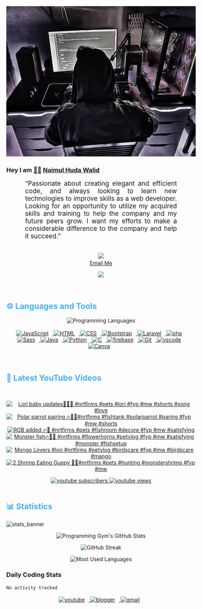 <!-- ![github_cover_banner](https://www.digitalsolutionservices.com/img/services/web%20development.gif)-->

<div align="center" style="display:block;">
    <img height="400px" width="100%" alt="github cover banner" src="https://raw.githubusercontent.com/NaimulHudaWalid/NaimulHudaWalid/main/272276268_3114779035434264_920860974401480824_n.jpg"/> 
</div>

### Hey I am [👨🏻‍][facebook] [Naimul Huda Walid][youtube]



<p align:"center" style="text-align: justify; margin: 0 50px; font-size: 17px;" >
   “Passionate about creating elegant and efficient code, and always looking to learn new technologies to improve skills as a web developer. Looking for an opportunity to utilize my acquired skills and training to help the company and my future peers grow. I want my efforts to make a considerable difference to the company and help it succeed.”
<br>
<br>
<div align="center">

![](https://visitor-badge.glitch.me/badge?page_id=NaimulHudaWalid)
    <br />
[Email Me](mailto:dev.naimulhuda@gmail.com)
</div>
</p>
<!-- Typing SVG by DenverCoder1 - https://github.com/DenverCoder1/readme-typing-svg -->
<p align="center">
<!--   <a href="https://github.com/DenverCoder1/readme-typing-svg"> -->
    <img src="https://readme-typing-svg.herokuapp.com?color=E22FE4&width=380&height=45&lines=Open-Source+Enthusiast;Learning+In+Public;Empowering+Others;Nice+To+Meet+You+...&center=true"></a>

</p>
<br>
<!-- Languages and Tools -->

<h2 style="color: #44AEFB">⚙️ Languages and Tools</h2>
<div align="center" style="display:block;">
    <img width="100px" alt="Programming Languages" src="https://user-images.githubusercontent.com/78341798/194531121-47b0119a-ce00-439d-b586-125f86acb098.png"/> 
</div>
<br>   
<!-- Icons Resources -->
<!-- https://devicon.dev/ -->
<!-- https://cdn.jsdelivr.net/npm/simple-icons@v3/icons/ -->
<div align="center">
  <a href="https://developer.mozilla.org/en-US/docs/Web/JavaScript" target="_blank" rel="noreferrer">
      <img  alt="JavaScript" height="50px" style="padding-right:10px;" src="https://cdn.jsdelivr.net/gh/devicons/devicon/icons/javascript/javascript-plain.svg"/>
  </a>
  
 
  <a href="https://developer.mozilla.org/en-US/docs/Web/HTML" target="_blank" rel="noreferrer">
      <img  alt="HTML" height="50px" style="padding-right:10px;" src="https://cdn.jsdelivr.net/gh/devicons/devicon/icons/html5/html5-original.svg"/>
  </a>
  <a href="https://developer.mozilla.org/en-US/docs/Web/CSS" target="_blank" rel="noreferrer">
      <img  alt="CSS" height="50px" style="padding-right:10px;" src="https://cdn.jsdelivr.net/gh/devicons/devicon/icons/css3/css3-original.svg"/>
  </a>
  <a href="https://getbootstrap.com/" target="_blank" rel="noreferrer">
      <img  alt="Bootstrap" height="50px" style="padding-right:10px;" src="https://cdn.jsdelivr.net/gh/devicons/devicon/icons/bootstrap/bootstrap-original.svg"/>
  </a> 
  <a href="https://laravel.com/" target="_blank" rel="noreferrer">
      <img  alt="Laravel" height="50px" style="padding-right:10px;" src="https://cdn.jsdelivr.net/gh/devicons/devicon/icons/laravel/laravel-plain.svg"/>
  </a>
  <a href="https://www.php.net/" target="_blank" rel="noreferrer">
      <img  alt="php" height="50px" style="padding-right:10px;" src="https://cdn.jsdelivr.net/gh/devicons/devicon/icons/php/php-original.svg"/>
  </a>
  <a href="https://sass-lang.com/" target="_blank" rel="noreferrer">
      <img  alt="Sass" height="50px" style="padding-right:10px;" src="https://cdn.jsdelivr.net/gh/devicons/devicon/icons/sass/sass-original.svg"/>
  </a>
  <a href="https://www.java.com/en/" target="_blank" rel="noreferrer">
      <img  alt="Java" height="50px" style="padding-right:10px;" src="https://cdn.jsdelivr.net/gh/devicons/devicon/icons/java/java-original.svg"/>
  </a>    
  <a href="https://www.python.org/" target="_blank" rel="noreferrer">
      <img  alt="Python" height="50px" style="padding-right:10px;" src="https://cdn.jsdelivr.net/gh/devicons/devicon/icons/python/python-original.svg"/>
  </a>
  <a href="https://www.cprogramming.com/" target="_blank" rel="noreferrer">
      <img  alt="C" height="50px" style="padding-right:10px;" src="https://cdn.jsdelivr.net/gh/devicons/devicon/icons/c/c-original.svg"/>
  </a>
  
  <a href="https://firebase.google.com/" target="_blank" rel="noreferrer">
      <img  alt="firebase" height="50px" style="padding-right:10px;" src="https://cdn.jsdelivr.net/gh/devicons/devicon/icons/firebase/firebase-plain.svg"/>
  </a>
 
  <a href="https://git-scm.com/" target="_blank" rel="noreferrer">
      <img  alt="Git" height="50px" style="padding-right:10px;" src="https://cdn.jsdelivr.net/gh/devicons/devicon/icons/git/git-original.svg"/>
  </a>
  
  <a href="https://code.visualstudio.com/" target="_blank" rel="noreferrer">
      <img  alt="vscode" height="50px" style="padding-right:10px;"src="https://cdn.jsdelivr.net/gh/devicons/devicon/icons/vscode/vscode-original.svg"/>
  </a>
  <a href="https://www.canva.com/" target="_blank" rel="noreferrer">
      <img  alt="Canva" height="50px" style="padding-right:10px;" src="https://cdn.jsdelivr.net/gh/devicons/devicon/icons/canva/canva-original.svg"/> 
  </a>
</div>
<br>
<br>

<!-- Latest YouTube Videos -->

<h2 style="color: #44AEFB">🎦 Latest YouTube Videos</h2>
<br />

<!-- Resource/Reference: https://github.com/DenverCoder1/github-readme-youtube-cards -->
<div class="youtube videos cards" align="center">

<!-- BEGIN YOUTUBE-CARDS -->
[![Lori baby updates💯🔥🖤 #nrtfirms #pets #lori #fyp #mw #shorts #song #love](https://ytcards.demolab.com/?id=8M3K2uU7vLw&title=Lori+baby+updates%F0%9F%92%AF%F0%9F%94%A5%F0%9F%96%A4+%23nrtfirms+%23pets+%23lori+%23fyp+%23mw+%23shorts+%23song+%23love&lang=en&timestamp=1720714304&background_color=%230d1117&title_color=%23ffffff&stats_color=%23dedede&max_title_lines=1&width=250&border_radius=5 "Lori baby updates💯🔥🖤 #nrtfirms #pets #lori #fyp #mw #shorts #song #love")](https://www.youtube.com/watch?v=8M3K2uU7vLw)
[![Polar parrot pairing 🔥🖤💯#nrtfirms #fishtank #polarparrot #paring #fyp #mw #shorts](https://ytcards.demolab.com/?id=WfJJeR46VAg&title=Polar+parrot+pairing+%F0%9F%94%A5%F0%9F%96%A4%F0%9F%92%AF%23nrtfirms+%23fishtank+%23polarparrot+%23paring+%23fyp+%23mw+%23shorts&lang=en&timestamp=1720699423&background_color=%230d1117&title_color=%23ffffff&stats_color=%23dedede&max_title_lines=1&width=250&border_radius=5 "Polar parrot pairing 🔥🖤💯#nrtfirms #fishtank #polarparrot #paring #fyp #mw #shorts")](https://www.youtube.com/watch?v=WfJJeR46VAg)
[![RGB added 🔥💯 #nrtfirms #pets #fishroom #decore #fyp #mw #satisfying](https://ytcards.demolab.com/?id=oMZsHs_W5FI&title=RGB+added+%F0%9F%94%A5%F0%9F%92%AF+%23nrtfirms+%23pets+%23fishroom+%23decore+%23fyp+%23mw+%23satisfying&lang=en&timestamp=1720624030&background_color=%230d1117&title_color=%23ffffff&stats_color=%23dedede&max_title_lines=1&width=250&border_radius=5 "RGB added 🔥💯 #nrtfirms #pets #fishroom #decore #fyp #mw #satisfying")](https://www.youtube.com/watch?v=oMZsHs_W5FI)
[![Monster fish🔥💯🖤 #nrtfirms #flowerhorns #petvlog #fyp #mw #satisfying #monster #fishsetup](https://ytcards.demolab.com/?id=Jn-aABwu_CE&title=Monster+fish%F0%9F%94%A5%F0%9F%92%AF%F0%9F%96%A4+%23nrtfirms+%23flowerhorns+%23petvlog+%23fyp+%23mw+%23satisfying+%23monster+%23fishsetup&lang=en&timestamp=1720593350&background_color=%230d1117&title_color=%23ffffff&stats_color=%23dedede&max_title_lines=1&width=250&border_radius=5 "Monster fish🔥💯🖤 #nrtfirms #flowerhorns #petvlog #fyp #mw #satisfying #monster #fishsetup")](https://www.youtube.com/watch?v=Jn-aABwu_CE)
[![Mongo Lovers #lori #nrtfirms #petvlog #birdscare #fyp #mw #birdscare #mango](https://ytcards.demolab.com/?id=Ju5M2B5Hti4&title=Mongo+Lovers+%23lori+%23nrtfirms+%23petvlog+%23birdscare+%23fyp+%23mw+%23birdscare+%23mango&lang=en&timestamp=1720513760&background_color=%230d1117&title_color=%23ffffff&stats_color=%23dedede&max_title_lines=1&width=250&border_radius=5 "Mongo Lovers #lori #nrtfirms #petvlog #birdscare #fyp #mw #birdscare #mango")](https://www.youtube.com/watch?v=Ju5M2B5Hti4)
[![2 Shrimp Eating Guppy 🥺🔥#nrtfirms #pets #hunting #monstershrimp #fyp #mw](https://ytcards.demolab.com/?id=KThQpOTiqm4&title=2+Shrimp+Eating+Guppy+%F0%9F%A5%BA%F0%9F%94%A5%23nrtfirms+%23pets+%23hunting+%23monstershrimp+%23fyp+%23mw&lang=en&timestamp=1720466263&background_color=%230d1117&title_color=%23ffffff&stats_color=%23dedede&max_title_lines=1&width=250&border_radius=5 "2 Shrimp Eating Guppy 🥺🔥#nrtfirms #pets #hunting #monstershrimp #fyp #mw")](https://www.youtube.com/watch?v=KThQpOTiqm4)
<!-- END YOUTUBE-CARDS -->
</div>

<!-- Begin Youtube Buttons -->
<!-- Resource/Reference:  https://github.com/DenverCoder1/custom-icon-badges -->
<div class="youtube buttons" align="center">
    <a href="https://www.youtube.com/channel/UCa3YaFwzSII0kKg3Nads2dQ"  target="_blank">
        <img alt="youtube subscribers" src="https://img.shields.io/youtube/channel/subscribers/UCa3YaFwzSII0kKg3Nads2dQ?logo=youtube&logoColor=red&style=for-the-badge"/>
    </a> 
    <a href="https://www.youtube.com/channel/UCa3YaFwzSII0kKg3Nads2dQ"  target="_blank">
        <img alt="youtube views" src="https://custom-icon-badges.demolab.com/youtube/channel/views/UCa3YaFwzSII0kKg3Nads2dQ?color=%23E05D44&logo=eye&logoColor=white&style=for-the-badge&labelColor=#555555"/>
    </a> 
</div>
<br>
<!-- End Youtube Buttons -->

<!-- Statistics -->

<h2 style="color: #44AEFB">📊 Statistics</h2>

![stats_banner](https://user-images.githubusercontent.com/78341798/194534778-d662496c-ae00-4e8d-ae9b-b90912054e7f.gif)

<!-- Begin Stats Cards -->
<!-- Resources:  -->
<!-- Github & Languages Stats: https://github.com/naimul15-12090/github-readme-stats --> 
<!-- Streak Stats: https://github.com/denvercoder1/github-readme-streak-stats -->
<!-- Change the value after ?username= to your GitHub username. -->
<div class="stats" align="center">

![Programming Gym's GitHub Stats](https://github-readme-stats.vercel.app/api?username=NaimulHudaWalid&hide=stars&count_private=true&show_icons=true&theme=algolia&border_radius=20)

![GitHub Streak](https://streak-stats.demolab.com?user=NaimulHudaWalid&count_private=true&theme=algolia&border_radius=22)

![Most Used Languages](https://github-readme-stats.vercel.app/api/top-langs/?username=NaimulHudaWalid&langs_count=8&layout=compact&show_icons=true&theme=algolia&border_radius=20)
    
<!-- ![Top Langs](https://github-readme-stats.vercel.app/api/top-langs/?username=naimul15-12090&langs_count=8) -->
<!-- [![Top Langs](https://github-readme-stats.vercel.app/api/top-langs/?username=naimul15-12090&layout=compact)](https://github.com/anuraghazra/github-readme-stats)
 -->
    
</div>
<!--  End Stats Cards -->



### Daily Coding Stats
<!--START_SECTION:waka-->

```txt
No activity tracked
```

<!--END_SECTION:waka-->
<!-- Begin Footer -->
<!-- Icons Resources -->
<!-- https://devicon.dev/ -->
<div class="footer" align="center" style="margin:15px;">
    <a href="https://www.youtube.com/channel/UCa3YaFwzSII0kKg3Nads2dQ" target="_blank">
        <img  style="margin:0 10px 10px 0;" src="https://user-images.githubusercontent.com/78341798/194531650-698ef1b1-9cbd-4b4f-96ef-5a2ec4b5d7e6.svg" alt="youtube" width="40px"/>
    </a>
    <a href="https://www.linkedin.com/in/naimulhudawalid/" target="_blank">
        <img style="margin:0 10px 10px 0;" src="https://user-images.githubusercontent.com/78341798/194531458-b5dfeb1b-bad5-4dfa-909a-2e402262db9a.svg" alt="blogger" width="40px"/>
    </a>
    <a href="mailto:dev.naimulhuda@gmail.com" target="_blank">
        <img style="margin:0 10px 10px 0;" src="https://user-images.githubusercontent.com/78341798/194531383-ddb2b774-5bb9-491c-b601-4a4a7d9792fb.svg" alt="gmail" width="40px"/>
    </a>
</div>
<!-- End Footer -->

[youtube]: https://www.youtube.com/channel/UCa3YaFwzSII0kKg3Nads2dQ
[facebook]: https://www.facebook.com/profile.php?id=100007065945838
